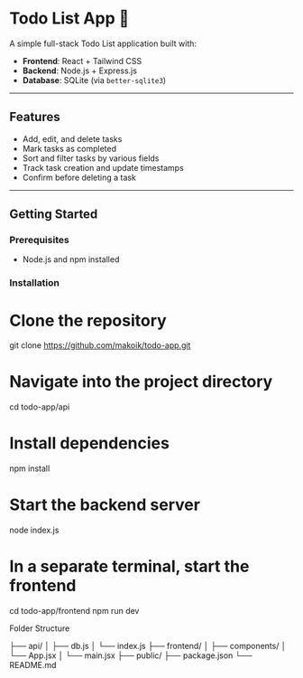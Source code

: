 # Todo List App 📝

A simple full-stack Todo List application built with:

- **Frontend**: React + Tailwind CSS
- **Backend**: Node.js + Express.js
- **Database**: SQLite (via `better-sqlite3`)

---

## Features

- Add, edit, and delete tasks
- Mark tasks as completed
- Sort and filter tasks by various fields
- Track task creation and update timestamps
- Confirm before deleting a task

---

## Getting Started

### Prerequisites

- Node.js and npm installed

### Installation


# Clone the repository
git clone https://github.com/makoik/todo-app.git

# Navigate into the project directory
cd todo-app/api

# Install dependencies
npm install

# Start the backend server
node index.js

# In a separate terminal, start the frontend
cd todo-app/frontend
npm run dev

Folder Structure

├── api/
│   ├── db.js
│   └── index.js
├── frontend/
│   ├── components/
│   └── App.jsx
│   └── main.jsx
├── public/
├── package.json
└── README.md
